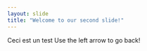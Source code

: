 ```yaml
---
layout: slide
title: "Welcome to our second slide!"
---
```

Ceci est un test
Use the left arrow to go back!

